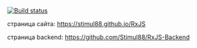 [![Build status](https://ci.appveyor.com/api/projects/status/bnovtwvdkschiva1?svg=true)](https://ci.appveyor.com/project/Stimul88/rxjs)

страница сайта: https://stimul88.github.io/RxJS

страница backend: https://github.com/Stimul88/RxJS-Backend
